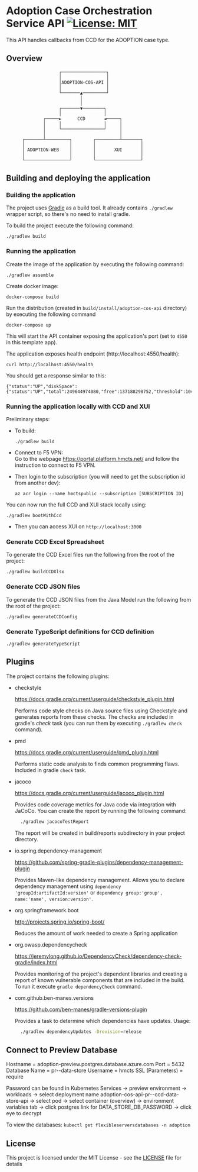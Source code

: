 # Adoption Case Orchestration Service API [![License: MIT](https://img.shields.io/badge/License-MIT-yellow.svg)](https://opensource.org/licenses/MIT)

This API handles callbacks from CCD for the ADOPTION case type.

## Overview

                        ┌─────────────────┐
                        │                 │
                        │ADOPTION-COS-API │
                        │                 │
                        └───────▲─────────┘
                                │
                                │
                        ┌───────▼────────┐
                        │                │
                  ┌─────►      CCD       ◄─────┐
                  │     │                │     │
                  │     └────────────────┘     │
                  │                            │
          ┌───────┴─────────┐        ┌─────────┴───────┐
          │                 │        │                 │
          │ ADOPTION-WEB    │        │       XUI       │
          │                 │        │                 │
          └─────────────────┘        └─────────────────┘

## Building and deploying the application

### Building the application

The project uses [Gradle](https://gradle.org) as a build tool. It already contains
`./gradlew` wrapper script, so there's no need to install gradle.

To build the project execute the following command:

    ./gradlew build

### Running the application

Create the image of the application by executing the following command:

    ./gradlew assemble

Create docker image:

    docker-compose build

Run the distribution (created in `build/install/adoption-cos-api` directory)
by executing the following command

    docker-compose up

This will start the API container exposing the application's port
(set to `4550` in this template app).

The application exposes health endpoint (http://localhost:4550/health):

    curl http://localhost:4550/health

You should get a response similar to this:

    {"status":"UP","diskSpace":{"status":"UP","total":249644974080,"free":137188298752,"threshold":10485760}}


### Running the application locally with CCD and XUI

Preliminary steps:

* To build:

    `./gradlew build`

* Connect to F5 VPN:<br>
  Go to the webpage https://portal.platform.hmcts.net/ and follow the instruction to connect to F5 VPN.

* Then login to the subscription (you will need to get the subscription id from another dev):

    `az acr login --name hmctspublic --subscription [SUBSCRIPTION ID]`

You can now run the full CCD and XUI stack locally using:

    ./gradlew bootWithCcd

* Then you can access XUI on `http://localhost:3000`


### Generate CCD Excel Spreadsheet

To generate the CCD Excel files run the following from the root of the project:

    ./gradlew buildCCDXlsx

### Generate CCD JSON files

To generate the CCD JSON files from the Java Model run the following from the root of the project:

    ./gradlew generateCCDConfig

### Generate TypeScript definitions for CCD definition

    ./gradlew generateTypeScript


## Plugins

The project contains the following plugins:

* checkstyle

  https://docs.gradle.org/current/userguide/checkstyle_plugin.html

  Performs code style checks on Java source files using Checkstyle and generates reports from these checks.
  The checks are included in gradle's *check* task (you can run them by executing `./gradlew check` command).

* pmd

  https://docs.gradle.org/current/userguide/pmd_plugin.html

  Performs static code analysis to finds common programming flaws. Included in gradle `check` task.


* jacoco

  https://docs.gradle.org/current/userguide/jacoco_plugin.html

  Provides code coverage metrics for Java code via integration with JaCoCo.
  You can create the report by running the following command:

  ```bash
    ./gradlew jacocoTestReport
  ```

  The report will be created in build/reports subdirectory in your project directory.

* io.spring.dependency-management

  https://github.com/spring-gradle-plugins/dependency-management-plugin

  Provides Maven-like dependency management. Allows you to declare dependency management
  using `dependency 'groupId:artifactId:version'`
  or `dependency group:'group', name:'name', version:version'`.

* org.springframework.boot

  http://projects.spring.io/spring-boot/

  Reduces the amount of work needed to create a Spring application

* org.owasp.dependencycheck

  https://jeremylong.github.io/DependencyCheck/dependency-check-gradle/index.html

  Provides monitoring of the project's dependent libraries and creating a report
  of known vulnerable components that are included in the build. To run it
  execute `gradle dependencyCheck` command.

* com.github.ben-manes.versions

  https://github.com/ben-manes/gradle-versions-plugin

  Provides a task to determine which dependencies have updates. Usage:

  ```bash
    ./gradlew dependencyUpdates -Drevision=release
  ```

## Connect to Preview Database
Hostname = adoption-preview.postgres.database.azure.com
Port = 5432
Database Name = pr-<number>-data-store
Username = hmcts
SSL (Parameters) =  require

Password can be found in Kubernetes Services -> preview environment -> workloads
-> select deployment name adoption-cos-api-pr-<number>-ccd-data-store-api
-> select pod -> select container (overview) -> environment variables tab
-> click postgres link for DATA_STORE_DB_PASSWORD -> click eye to decrypt

To view the databases:
`kubectl get flexibleserversdatabases -n adoption`

## License



This project is licensed under the MIT License - see the [LICENSE](LICENSE) file for details


